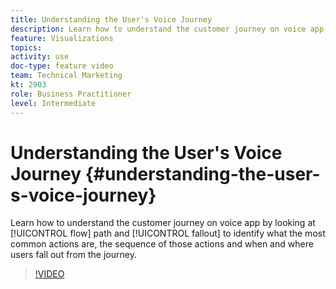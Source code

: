 ```yaml
---
title: Understanding the User's Voice Journey
description: Learn how to understand the customer journey on voice app by looking at flow path and fall out to identify what the most common actions are, the sequence of those actions and when and where users fall out from the journey.
feature: Visualizations
topics: 
activity: use
doc-type: feature video
team: Technical Marketing
kt: 2903
role: Business Practitioner
level: Intermediate
---
```


# Understanding the User's Voice Journey {#understanding-the-user-s-voice-journey}

Learn how to understand the customer journey on voice app by looking at [!UICONTROL flow] path and [!UICONTROL fallout] to identify what the most common actions are, the sequence of those actions and when and where users fall out from the journey.

>[!VIDEO](https://video.tv.adobe.com/v/27226/?quality=12)
